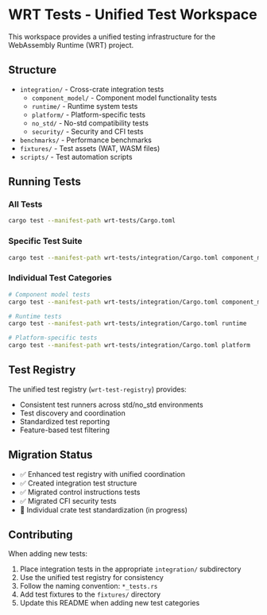# WRT Tests - Unified Test Workspace

This workspace provides a unified testing infrastructure for the WebAssembly Runtime (WRT) project.

## Structure

- `integration/` - Cross-crate integration tests
  - `component_model/` - Component model functionality tests
  - `runtime/` - Runtime system tests
  - `platform/` - Platform-specific tests
  - `no_std/` - No-std compatibility tests
  - `security/` - Security and CFI tests
- `benchmarks/` - Performance benchmarks
- `fixtures/` - Test assets (WAT, WASM files)
- `scripts/` - Test automation scripts

## Running Tests

### All Tests
```bash
cargo test --manifest-path wrt-tests/Cargo.toml
```

### Specific Test Suite
```bash
cargo test --manifest-path wrt-tests/integration/Cargo.toml component_model_tests
```

### Individual Test Categories
```bash
# Component model tests
cargo test --manifest-path wrt-tests/integration/Cargo.toml component_model

# Runtime tests
cargo test --manifest-path wrt-tests/integration/Cargo.toml runtime

# Platform-specific tests
cargo test --manifest-path wrt-tests/integration/Cargo.toml platform
```

## Test Registry

The unified test registry (`wrt-test-registry`) provides:
- Consistent test runners across std/no_std environments
- Test discovery and coordination
- Standardized test reporting
- Feature-based test filtering

## Migration Status

- ✅ Enhanced test registry with unified coordination
- ✅ Created integration test structure
- ✅ Migrated control instructions tests
- ✅ Migrated CFI security tests
- 🔄 Individual crate test standardization (in progress)

## Contributing

When adding new tests:
1. Place integration tests in the appropriate `integration/` subdirectory
2. Use the unified test registry for consistency
3. Follow the naming convention: `*_tests.rs`
4. Add test fixtures to the `fixtures/` directory
5. Update this README when adding new test categories